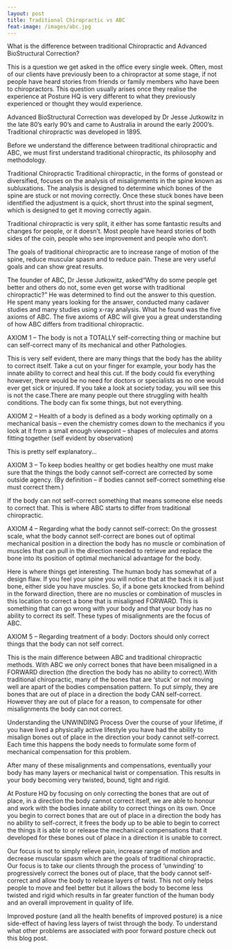 ```yaml
---
layout: post
title: Traditional Chiropractic vs ABC
feat-image: /images/abc.jpg
---
```


What is the difference between traditional Chiropractic and Advanced BioStructural Correction?

This is a question we get asked in the office every single week. Often, most of our clients have previously been to a chiropractor at some stage, if not people have heard stories from friends or family members who have been to chiropractors. This question usually arises once they realise the experience at Posture HQ is very different to what they previously experienced or thought they would experience.

Advanced BioStructural Correction was developed by Dr Jesse Jutkowitz in the late 80’s early 90’s and came to Australia in around the early 2000’s. Traditional chiropractic was developed in 1895.

Before we understand the difference between traditional chiropractic and ABC, we must first understand traditional chiropractic, its philosophy and methodology.

Traditional Chiropractic
Traditional chiropractic, in the forms of gonstead or diversified, focuses on the analysis of misalignments in the spine known as subluxations. The analysis is designed to determine which bones of the spine are stuck or not moving correctly. Once these stuck bones have been identified the adjustment is a quick, short thrust into the spinal segment, which is designed to get it moving correctly again.

Traditional chiropractic is very split, it either has some fantastic results and changes for people, or it doesn’t. Most people have heard stories of both sides of the coin, people who see improvement and people who don’t.

The goals of traditional chiropractic are to increase range of motion of the spine, reduce muscular spasm and to reduce pain. These are very useful goals and can show great results.

The founder of ABC, Dr Jesse Jutkowitz, asked“Why do some people get better and others do not, some even get worse with traditional chiropractic?”
He was determined to find out the answer to this question. He spent many years looking for the answer, conducted many cadaver studies and many studies using x-ray analysis. What he found was the five axioms of ABC. The five axioms of ABC will give you a great understanding of how ABC differs from traditional chiropractic.

AXIOM 1 – The body is not a TOTALLY self-correcting thing or machine but can self-correct many of its mechanical and other Pathologies.

This is very self evident, there are many things that the body has the ability to correct itself. Take a cut on your finger for example, your body has the innate ability to correct and heal this cut. If the body could fix everything however, there would be no need for doctors or specialists as no one would ever get sick or injured. If you take a look at society today, you will see this is not the case.There are many people out there struggling with health conditions. The body can fix some things, but not everything.

AXIOM 2 – Health of a body is defined as a body working optimally on a mechanical basis – even the chemistry comes down to the mechanics if you look at it from a small enough viewpoint – shapes of molecules and atoms fitting together (self evident by observation)

This is pretty self explanatory…

AXIOM 3 – To keep bodies healthy or get bodies healthy one must make sure that the things the body cannot self-correct are corrected by some outside agency. (By definition – if bodies cannot self-correct something else must correct them.)

If the body can not self-correct something that means someone else needs to correct that. This is where ABC starts to differ from traditional chiropractic.

AXIOM 4 – Regarding what the body cannot self-correct: On the grossest scale, what the body cannot self-correct are bones out of optimal mechanical position in a direction the body has no muscle or combination of muscles that can pull in the direction needed to retrieve and replace the bone into its position of optimal mechanical advantage for the body.

Here is where things get interesting. The human body has somewhat of a design flaw. If you feel your spine you will notice that at the back it is all just bone, either side you have muscles. So, if a bone gets knocked from behind in the forward direction, there are no muscles or combination of muscles in this location to correct a bone that is misaligned FORWARD. This is something that can go wrong with your body and that your body has no ability to correct its self. These types of misalignments are the focus of ABC.

AXIOM 5 – Regarding treatment of a body: Doctors should only correct things that the body can not self correct.

This is the main difference between ABC and traditional chiropractic methods. With ABC we only correct bones that have been misaligned in a FORWARD direction (the direction the body has no ability to correct).With traditional chiropractic, many of the bones that are ‘stuck’ or not moving well are apart of the bodies compensation pattern. To put simply, they are bones that are out of place in a direction the body CAN self-correct. However they are out of place for a reason, to compensate for other misalignments the body can not correct.

Understanding the UNWINDING Process
Over the course of your lifetime, if you have lived a physically active lifestyle you have had the ability to misalign bones out of place in the direction your body cannot self-correct. Each time this happens the body needs to formulate some form of mechanical compensation for this problem.

After many of these misalignments and compensations, eventually your body has many layers or mechanical twist or compensation. This results in your body becoming very twisted, bound, tight and rigid.

At Posture HQ by focusing on only correcting the bones that are out of place, in a direction the body cannot correct itself, we are able to honour and work with the bodies innate ability to correct things on its own. Once you begin to correct bones that are out of place in a direction the body has no ability to self-correct, it frees the body up to be able to begin to correct the things it is able to or release the mechanical compensations that it developed for these bones out of place in a direction it is unable to correct.

Our focus is not to simply relieve pain, increase range of motion and decrease muscular spasm which are the goals of traditional chiropractic. Our focus is to take our clients through the process of ‘unwinding’ to progressively correct the bones out of place, that the body cannot self-correct and allow the body to release layers of twist. This not only helps people to move and feel better but it allows the body to become less twisted and rigid which results in far greater function of the human body and an overall improvement in quality of life.

Improved posture (and all the health benefits of improved posture) is a nice side-effect of having less layers of twist through the body. To understand what other problems are associated with poor forward posture check out this blog post.
